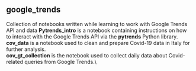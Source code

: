 ## google_trends
Collection of notebooks written while learning to work with Google Trends API and data
**Pytrends_intro** is a notebook containing instructions on how to interact with the Google Trends API via the **pytrends** Python library. \
**cov_data** is a notebook used to clean and prepare Covid-19 data in Italy for further analysis.\
**cov_gt_collection** is the notebook used to collect daily data about Covid-related queries from Google Trends.\
